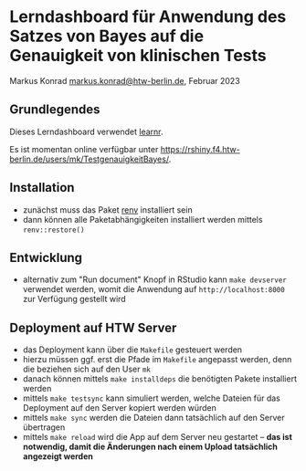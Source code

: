 # Lerndashboard für Anwendung des Satzes von Bayes auf die Genauigkeit von klinischen Tests

Markus Konrad <markus.konrad@htw-berlin.de>, Februar 2023

## Grundlegendes

Dieses Lerndashboard verwendet [learnr](https://rstudio.github.io/learnr/).

Es ist momentan online verfügbar unter https://rshiny.f4.htw-berlin.de/users/mk/TestgenauigkeitBayes/.

## Installation

- zunächst muss das Paket [renv](https://rstudio.github.io/renv/index.html) installiert sein
- dann können alle Paketabhängigkeiten installiert werden mittels `renv::restore()`

## Entwicklung

- alternativ zum "Run document" Knopf in RStudio kann `make devserver` verwendet werden, womit die Anwendung auf `http://localhost:8000` zur Verfügung gestellt wird

## Deployment auf HTW Server

- das Deployment kann über die `Makefile` gesteuert werden
- hierzu müssen ggf. erst die Pfade im `Makefile` angepasst werden, denn die beziehen sich auf den User `mk`
- danach können mittels `make installdeps` die benötigten Pakete installiert werden
- mittels `make testsync` kann simuliert werden, welche Dateien für das Deployment auf den Server kopiert werden würden
- mittels `make sync` werden die Dateien dann tatsächlich auf den Server übertragen
- mittels `make reload` wird die App auf dem Server neu gestartet – **das ist notwendig, damit die Änderungen nach einem Upload tatsächlich angezeigt werden**
